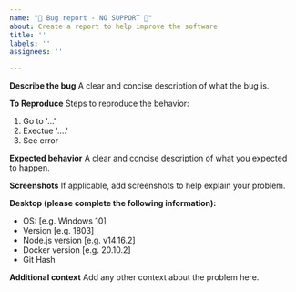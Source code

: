 ```yaml
---
name: "🐛 Bug report - NO SUPPORT 🚨"
about: Create a report to help improve the software
title: ''
labels: ''
assignees: ''

---
```


<!-- Please mind that I CAN'T PROVIDE USER SUPPORT, as I have too many project to maintain -->

<!-- If you delete the template, your issue WILL BE IGNORED -->

**Describe the bug**
A clear and concise description of what the bug is.

**To Reproduce**
Steps to reproduce the behavior:
1. Go to '...'
1. Exectue '....'
1. See error

**Expected behavior**
A clear and concise description of what you expected to happen.

**Screenshots**
If applicable, add screenshots to help explain your problem.

**Desktop (please complete the following information):**
- OS: [e.g. Windows 10]
- Version [e.g. 1803]
- Node.js version [e.g. v14.16.2]
- Docker version [e.g. 20.10.2]
- Git Hash

**Additional context**
Add any other context about the problem here.

